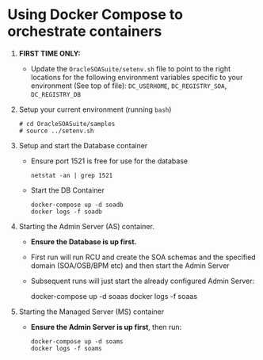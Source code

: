 # Using Docker Compose to orchestrate containers

1. **FIRST TIME ONLY:**
   - Update the `OracleSOASuite/setenv.sh` file to point
     to the right locations for the following environment variables 
     specific to your environment (See top of file):
     `DC_USERHOME`, `DC_REGISTRY_SOA`, `DC_REGISTRY_DB`    

2. Setup your current environment (running `bash`)

       # cd OracleSOASuite/samples
       # source ../setenv.sh

3. Setup and start the Database container
   - Ensure port 1521 is free for use for the database

         netstat -an | grep 1521

   - Start the DB Container

         docker-compose up -d soadb
         docker logs -f soadb

4. Starting the Admin Server (AS) container.
   - **Ensure the Database is up first.**
   - First run will run RCU and create the SOA schemas and the specified domain
     (SOA/OSB/BPM etc) and then start the Admin Server
   - Subsequent runs will just start the already configured Admin Server:

        docker-compose up -d soaas
        docker logs -f soaas

5.  Starting the Managed Server (MS) container
    - **Ensure the Admin Server is up first**, then run:

          docker-compose up -d soams
          docker logs -f soams
